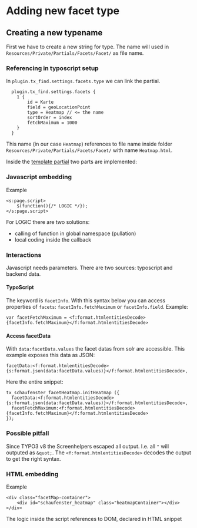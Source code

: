 # Adding new facet type

## Creating a new typename

First we have to create a new string for type. The name will used in `Resources/Private/Partials/Facets/Facet/` as file name.

### Referencing in typoscript setup

In `plugin.tx_find.settings.facets.type` we can link the partial.

```
  plugin.tx_find.settings.facets {
    1 {
        id = Karte
        field = geoLocationPoint
        type = Heatmap // <= the name
        sortOrder = index
        fetchMaximum = 1000
    }
  }
```

This name (in our case `Heatmap`) references to file name inside folder `Resources/Private/Partials/Facets/Facet/` with name `Heatmap.html`.

Inside the [template partial]() two parts are implemented:

### Javascript embedding

 Example
```
<s:page.script>
	$(function(){/* LOGIC */});
</s:page.script>
```   
For LOGIC there are two solutions:

* calling of function in global namespace (pullation)
* local coding inside the callback

### Interactions

Javascript needs parameters. There are two sources: typoscript and backend data.

#### TypoScript

The keyword is `facetInfo`. With this syntax below you can access properties of `facets`:
`facetInfo.fetchMaximum` or `facetInfo.field`.
Example:

```
var facetFetchMaximum = <f:format.htmlentitiesDecode>{facetInfo.fetchMaximum}</f:format.htmlentitiesDecode>
```

#### Access facetData

With `data:facetData.values` the facet datas from solr are accessible.
This example exposes this data as JSON:

```
facetData:<f:format.htmlentitiesDecode>{s:format.json(data:facetData.values)}</f:format.htmlentitiesDecode>,
```
Here the entire snippet:

```
tx_schaufenster_facetHeatmap.initHeatmap ({
  facetData:<f:format.htmlentitiesDecode>{s:format.json(data:facetData.values)}</f:format.htmlentitiesDecode>,
  facetFetchMaximum:<f:format.htmlentitiesDecode>{facetInfo.fetchMaximum}</f:format.htmlentitiesDecode>
});
```

### Possible pitfall

Since TYPO3 v8 the Screenhelpers escaped all output. I.e. all `"` will outputed as `&quot;`. The `<f:format.htmlentitiesDecode>` decodes the output to get the right syntax.

### HTML embedding

Example

```
<div class="facetMap-container">
	<div id="schaufenster_heatmap" class="heatmapContainer"></div>
</div>
```
The logic inside the script references to DOM, declared in HTML snippet
